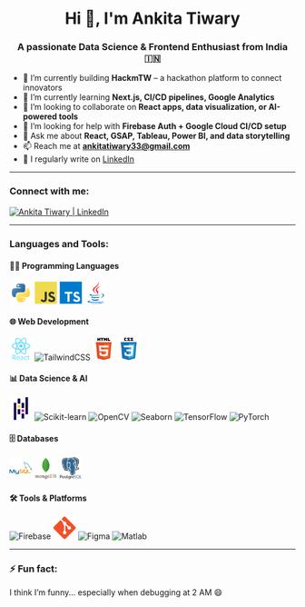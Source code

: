 <h1 align="center">Hi 👋, I'm Ankita Tiwary</h1>
<h3 align="center">A passionate Data Science & Frontend Enthusiast from India 🇮🇳</h3>

- 🔭 I’m currently building **HackmTW** – a hackathon platform to connect innovators  
- 🌱 I’m currently learning **Next.js, CI/CD pipelines, Google Analytics**  
- 👯 I’m looking to collaborate on **React apps, data visualization, or AI-powered tools**  
- 🤝 I’m looking for help with **Firebase Auth + Google Cloud CI/CD setup**  
- 💬 Ask me about **React, GSAP, Tableau, Power BI, and data storytelling**  
- 📫 Reach me at **ankitatiwary33@gmail.com**  
- 📝 I regularly write on [LinkedIn](https://www.linkedin.com/in/ankitatiwary21/)

---

<h3 align="left">Connect with me:</h3>
<p align="left">
  <a href="https://www.linkedin.com/in/ankitatiwary21/" target="blank">
    <img align="center" src="https://raw.githubusercontent.com/rahuldkjain/github-profile-readme-generator/master/src/images/icons/Social/linked-in-alt.svg" alt="Ankita Tiwary | LinkedIn" height="30" width="40" />
  </a>
</p>

---

<h3 align="left">Languages and Tools:</h3>

<!-- Programming Languages -->
<h4>👩‍💻 Programming Languages</h4>
<p align="left">
  <img src="https://raw.githubusercontent.com/devicons/devicon/master/icons/python/python-original.svg" alt="Python" width="40" height="40"/>
  <img src="https://raw.githubusercontent.com/devicons/devicon/master/icons/javascript/javascript-original.svg" alt="JavaScript" width="40" height="40"/>
  <img src="https://raw.githubusercontent.com/devicons/devicon/master/icons/typescript/typescript-original.svg" alt="TypeScript" width="40" height="40"/>
  <img src="https://raw.githubusercontent.com/devicons/devicon/master/icons/java/java-original.svg" alt="Java" width="40" height="40"/>
</p>

<!-- Web Development -->
<h4>🌐 Web Development</h4>
<p align="left">
  <img src="https://raw.githubusercontent.com/devicons/devicon/master/icons/react/react-original-wordmark.svg" alt="React" width="40" height="40"/>
  <img src="https://www.vectorlogo.zone/logos/tailwindcss/tailwindcss-icon.svg" alt="TailwindCSS" width="40" height="40"/>
  <img src="https://raw.githubusercontent.com/devicons/devicon/master/icons/html5/html5-original-wordmark.svg" alt="HTML" width="40" height="40"/>
  <img src="https://raw.githubusercontent.com/devicons/devicon/master/icons/css3/css3-original-wordmark.svg" alt="CSS" width="40" height="40"/>
</p>

<!-- Data Science & AI -->
<h4>📊 Data Science & AI</h4>
<p align="left">
  <img src="https://raw.githubusercontent.com/devicons/devicon/master/icons/pandas/pandas-original.svg" alt="Pandas" width="40" height="40"/>
  <img src="https://upload.wikimedia.org/wikipedia/commons/0/05/Scikit_learn_logo_small.svg" alt="Scikit-learn" width="40" height="40"/>
  <img src="https://www.vectorlogo.zone/logos/opencv/opencv-icon.svg" alt="OpenCV" width="40" height="40"/>
  <img src="https://seaborn.pydata.org/_images/logo-mark-lightbg.svg" alt="Seaborn" width="40" height="40"/>
  <img src="https://www.vectorlogo.zone/logos/tensorflow/tensorflow-icon.svg" alt="TensorFlow" width="40" height="40"/>
  <img src="https://www.vectorlogo.zone/logos/pytorch/pytorch-icon.svg" alt="PyTorch" width="40" height="40"/>
</p>

<!-- Databases -->
<h4>🗄️ Databases</h4>
<p align="left">
  <img src="https://raw.githubusercontent.com/devicons/devicon/master/icons/mysql/mysql-original-wordmark.svg" alt="MySQL" width="40" height="40"/>
  <img src="https://raw.githubusercontent.com/devicons/devicon/master/icons/mongodb/mongodb-original-wordmark.svg" alt="MongoDB" width="40" height="40"/>
  <img src="https://raw.githubusercontent.com/devicons/devicon/master/icons/postgresql/postgresql-original-wordmark.svg" alt="PostgreSQL" width="40" height="40"/>
</p>

<!-- Tools & Platforms -->
<h4>🛠️ Tools & Platforms</h4>
<p align="left">
  <img src="https://www.vectorlogo.zone/logos/firebase/firebase-icon.svg" alt="Firebase" width="40" height="40"/>
  <img src="https://raw.githubusercontent.com/devicons/devicon/master/icons/git/git-original.svg" alt="Git" width="40" height="40"/>
  <img src="https://www.vectorlogo.zone/logos/figma/figma-icon.svg" alt="Figma" width="40" height="40"/>
  <img src="https://upload.wikimedia.org/wikipedia/commons/2/21/Matlab_Logo.png" alt="Matlab" width="40" height="40"/>
</p>

---

<h3>⚡ Fun fact:</h3>
<p>I think I’m funny... especially when debugging at 2 AM 😄</p>

